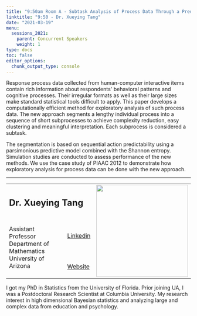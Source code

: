 ```yaml
---
title: "9:50am Room A - Subtask Analysis of Process Data Through a Predictive Model"
linktitle: "9:50 - Dr. Xueying Tang"
date: "2021-03-19"
menu:
  sessions_2021:
    parent: Concurrent Speakers
    weight: 1
type: docs
toc: false
editor_options:
  chunk_output_type: console
---
```


Response process data collected from human-computer interactive items contain rich information about respondents' behavioral patterns and cognitive processes. Their irregular formats as well as their large sizes make standard statistical tools difficult to apply. This paper develops a computationally efficient method for exploratory analysis of such process data. The new approach segments a lengthy individual process into a sequence of short subprocesses to achieve complexity reduction, easy clustering and meaningful interpretation. Each subprocess is considered a subtask.

The segmentation is based on sequential action predictability using a parsimonious predictive model combined with the Shannon entropy. 
Simulation studies are conducted to assess performance of the new methods. We use the case study of PIAAC 2012 to demonstrate how exploratory analysis for process data can be done with the new approach. 

<hr style="width: 100%; text-align: center; margin-left: 0;" />


<TABLE class="bio-table">
<TR>
<TD COLSPAN="2"><h2>Dr. Xueying Tang</h2></TD>
<TD ROWSPAN="4"><img style="float: left;" src="/img/xueying-tang.png" width="250" /></TD>
</TR>
<TR>
<TD ROWSPAN="3">Assistant Professor<br>
Department of Mathematics<br>
University of Arizona</TD>
<TD><i class="fab fa-linkedin"></i> <a href="https://www.linkedin.com/in/xueying-tang-79b18023/" target="_blank" rel="noopener">Linkedin</a>
</TD>
</TR>
<TR>
<TD><i class="fa fa-link"></i> <a href="https://sites.google.com/a/math.arizona.edu/xueyingtang/" target="_blank" rel="noopener">Website</a>
</TD>
</TR>
</TABLE>
I got my PhD in Statistics from the University of Florida. Prior joining UA, I was a Postdoctoral Research Scientist at Columbia University. My research interest in high dimensional Bayesian statistics and analyzing large and complex data from education and psychology.